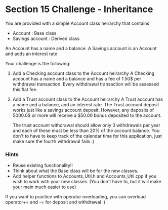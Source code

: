 # Section 15 Challenge - Inheritance #

You are provided with a simple Account class heirarchy that contains
-   Account : Base class
-   Savings account : Derived class

An Account has a name and a balance.
A Savings account is an Account and adds an interest rate

Your challenge is the following:

1.  Add a Checking account class to the Account heirarchy
    A Checking account has a name and a balance and has a fee of 1.50$ per withdrawal transaction.
    Every withdrawal transaction will be assessed this flat fee.

2.  Add a Trust account class to the Account heirarchy
    A Trust account has a name and a balance, and an interest rate.
    The Trust account deposit works just like a savings account deposit.
    However, any deposits of 5000.0$ or more will receive a $50.00 bonus deposited to the account.

    The trust account withdrawal should allow only 3 withdrawals per year and each of these must be less than 20% of the account balance.
    You don't to have to keep track of the calendar time for this application, just make sure the fourth withdrawal fails :)

### Hints ###
-   Reuse existing functionality!!
-   Think about what the Base class will be for the new classes.
-   Add helper functions to Accounts_Util.h and Accounts_Util.cpp if you wish to work with your new classes.
    (You don't have to, but it will make your main much easier to use)

If you want to practice with operator overloading, you can overload operator+= and -= for deposit and withdrawal :)